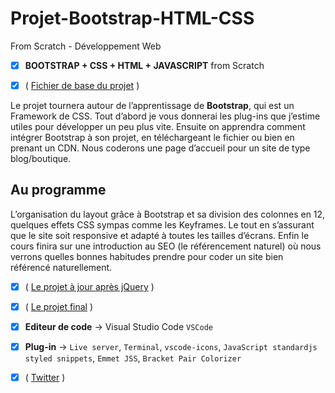 # Projet-Bootstrap-HTML-CSS

 From Scratch - Développement Web

- [x] **BOOTSTRAP + CSS + HTML + JAVASCRIPT** from Scratch  

- [x] ( [Fichier de base du projet](https://github.com/JustFS/support-pro) ) 

Le projet tournera autour de l’apprentissage de **Bootstrap**, qui est un Framework de CSS. Tout d’abord je vous donnerai les plug-ins que j’estime utiles pour développer un peu plus vite. Ensuite on apprendra comment intégrer Bootstrap à son projet, en téléchargeant le fichier ou bien en prenant un CDN. Nous coderons une page d’accueil pour un site de type blog/boutique. 

## Au programme

L’organisation du layout grâce à Bootstrap et sa division des colonnes en 12, quelques effets CSS sympas comme les Keyframes. Le tout en s’assurant que le site soit responsive et adapté à toutes les tailles d’écrans. Enfin le cours finira sur une introduction au SEO (le référencement naturel) où nous verrons quelles bonnes habitudes prendre pour coder un site bien référencé naturellement.

- [x] ( [Le projet à jour après jQuery](https://github.com/JustFS/support-pro) ) 

- [x] ( [Le projet final](https://github.com/JustFS/support-pro) ) 

- [x] **Editeur de code** → Visual Studio Code `VSCode`

- [x] **Plug-in** → `Live server`, `Terminal`, `vscode-icons`, `JavaScript standardjs styled snippets`, `Emmet JSS`, `Bracket Pair Colorizer`

- [x] ( [Twitter](https://twitter.com/KobeKenjo) ) 
